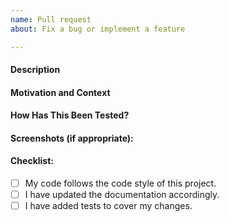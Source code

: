 ```yaml
---
name: Pull request
about: Fix a bug or implement a feature

---
```

<!--- Provide a general summary of your changes in the Title above -->

#### Description
<!--- Describe your changes in detail and link to the issue. eg: Fixes #123 -->

#### Motivation and Context
<!--- Why is this change required? What problem does it solve? -->


#### How Has This Been Tested?
<!--- Please describe in detail how you tested your changes. -->



#### Screenshots (if appropriate):

#### Checklist:
<!--- Go over all the following points, and put an `x` in all the boxes. -->
- [ ] My code follows the code style of this project.
- [ ] I have updated the documentation accordingly.
- [ ] I have added tests to cover my changes.
